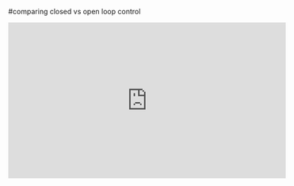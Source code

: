 #comparing closed vs open loop control

<iframe width="560" height="315" src="https://www.youtube.com/embed/azPfYb9aUpU" title="YouTube video player" frameborder="0" allow="accelerometer; autoplay; clipboard-write; encrypted-media; gyroscope; picture-in-picture; web-share" allowfullscreen></iframe>
